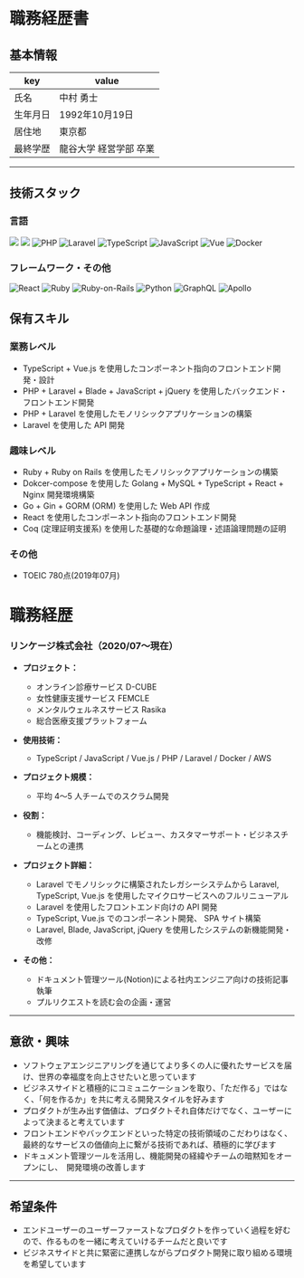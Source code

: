 # 職務経歴書

## 基本情報

|key|value|
|---|---|
|氏名|中村 勇士|
|生年月日|1992年10月19日|
|居住地|東京都|
|最終学歴|龍谷大学 経営学部 卒業|


---

## 技術スタック

### 言語
<p>

  <img src="https://img.shields.io/badge/-HTML5-333.svg?logo=html5&style=flat">
  <img src="https://img.shields.io/badge/-CSS3-1572B6.svg?logo=css3&style=flat">  
  <img alt="PHP" src="https://img.shields.io/badge/PHP-ccc.svg?logo=php&style=flat">
  <img alt="Laravel"src="https://img.shields.io/badge/-Laravel-E74430.svg?logo=laravel&style=plastic">
  <img alt="TypeScript" src="https://img.shields.io/badge/-TypeScript-007ACC?style=flat-square&logo=typescript&logoColor=white" />
  <img alt="JavaScript" src="https://img.shields.io/badge/-JavaScript-F7DF1E?style=flat-square&logo=JavaScript&logoColor=white" />
  <img alt="Vue" src="https://img.shields.io/badge/-Vue.js-4FC08D?style=flat-square&logo=Vue.js&logoColor=white" />
  <img alt="Docker" src="https://img.shields.io/badge/-Docker-46a2f1?style=flat-square&logo=docker&logoColor=white" />

</p>

### フレームワーク・その他
<p>

  <img alt="React" src="https://img.shields.io/badge/-React-45b8d8?style=flat-square&logo=react&logoColor=white" />
  <img alt="Ruby" src="https://img.shields.io/badge/-Ruby-CC342D?style=flat-square&logo=Ruby&logoColor=white" />
  <img alt="Ruby-on-Rails" src="https://img.shields.io/badge/-Rails-CC0000?style=flat-square&logo=Ruby-on-Rails&logoColor=white" />
  <img alt="Python" src="https://img.shields.io/badge/-Python-3776AB?style=flat-square&logo=Python&logoColor=white" />
   <img alt="GraphQL" src="https://img.shields.io/badge/-GraphQL-E10098?style=flat-square&logo=graphql&logoColor=white" />
 <img alt="Apollo" src="https://img.shields.io/badge/-Apollo%20GraphQL-311C87?style=flat-square&logo=apollo-graphql&logoColor=white" />
</p>

## 保有スキル
### 業務レベル
- TypeScript + Vue.js を使用したコンポーネント指向のフロントエンド開発・設計
- PHP + Laravel + Blade + JavaScript + jQuery を使用したバックエンド・フロントエンド開発
- PHP + Laravel を使用したモノリシックアプリケーションの構築
- Laravel を使用した API 開発

### 趣味レベル
- Ruby + Ruby on Rails を使用したモノリシックアプリケーションの構築
- Dokcer-compose を使用した Golang + MySQL + TypeScript + React + Nginx 開発環境構築
- Go + Gin + GORM (ORM) を使用した Web API 作成
- React を使用したコンポーネント指向のフロントエンド開発
- Coq (定理証明支援系) を使用した基礎的な命題論理・述語論理問題の証明

### その他
- TOEIC 780点(2019年07月)

# 職務経歴

### リンケージ株式会社（2020/07〜現在）

- **プロジェクト：**
  - オンライン診療サービス D-CUBE
  - 女性健康支援サービス FEMCLE
  - メンタルウェルネスサービス Rasika
  - 総合医療支援プラットフォーム

- **使用技術：**
  - TypeScript / JavaScript / Vue.js / PHP / Laravel / Docker / AWS

- **プロジェクト規模：**
    - 平均 4〜5 人チームでのスクラム開発
- **役割：**
    - 機能検討、コーディング、レビュー、カスタマーサポート・ビジネスチームとの連携
- **プロジェクト詳細：**
    - Laravel でモノリシックに構築されたレガシーシステムから Laravel, TypeScript, Vue.js を使用したマイクロサービスへのフルリニューアル 
    - Laravel を使用したフロントエンド向けの API 開発
    - TypeScript, Vue.js でのコンポーネント開発、 SPA サイト構築
    - Laravel, Blade, JavaScript, jQuery を使用したシステムの新機能開発・改修

- **その他：**
    - ドキュメント管理ツール(Notion)による社内エンジニア向けの技術記事執筆
    - プルリクエストを読む会の企画・運営

<!-- ---  -->
<!-- ### 個人開発活動
#### リポジトリ

#### StoryBook による React + TypeScript 共通コンポーネント管理
- リポジトリURL
https://github.com/twinstwins/study/tree/master/javascript/react/storybook

- デプロイURL
https://www.chromatic.com/library?appId=6252bd13824590003a9de81e&branch=master


#### React + TypeScript + Nginx + Golang + MySQL を使用した TODOアプリケーション
- リポジトリURL
https://github.com/twinstwins/study/tree/master/project/golang_react_todo_app


#### 汎用学習用リポジトリ
- リポジトリURL
https://github.com/twinstwins/study
 -->

---

## 意欲・興味
- ソフトウェアエンジニアリングを通じてより多くの人に優れたサービスを届け、世界の幸福度を向上させたいと思っています
- ビジネスサイドと積極的にコミュニケーションを取り、「ただ作る」ではなく、「何を作るか」を共に考える開発スタイルを好みます
- プロダクトが生み出す価値は、プロダクトそれ自体だけでなく、ユーザーによって決まると考えています 
- フロントエンドやバックエンドといった特定の技術領域のこだわりはなく、最終的なサービスの価値向上に繋がる技術であれば、積極的に学びます
- ドキュメント管理ツールを活用し、機能開発の経緯やチームの暗黙知をオープンにし、　開発環境の改善します
---

## 希望条件
- エンドユーザーのユーザーファーストなプロダクトを作っていく過程を好むので、作るものを一緒に考えていけるチームだと良いです
- ビジネスサイドと共に緊密に連携しながらプロダクト開発に取り組める環境を希望しています
